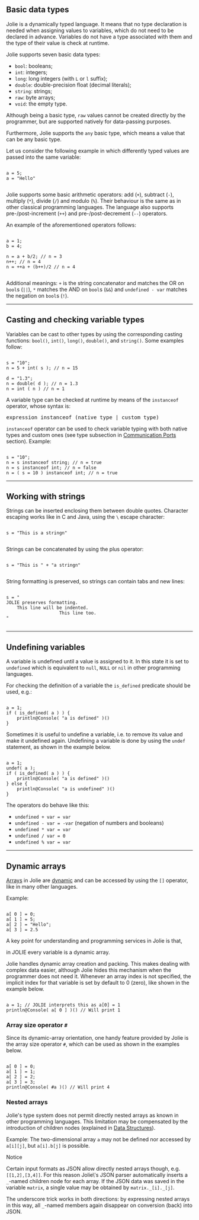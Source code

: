 ## Basic data types

Jolie is a dynamically typed language. It means that no type declaration is needed when assigning values to variables, which do not need to be declared in advance. Variables do not have a type associated with them and the type of their value is check at runtime.

Jolie supports seven basic data types:

- `bool`: booleans;
- `int`: integers;
- `long`: long integers (with `L` or `l` suffix);
- `double`: double-precision float (decimal literals);
- `string`: strings;
- `raw`: byte arrays;
- `void`: the empty type.

Although being a basic type, `raw` values cannot be created directly by the programmer, but are supported natively for data-passing purposes.

Furthermore, Jolie supports the `any` basic type, which means a value that can be any basic type.

Let us consider the following example in which differently typed values are passed into the same variable: 

<pre><code class="language-jolie code">
a = 5;
a = "Hello"

</code></pre>

Jolie supports some basic arithmetic operators: add (`+`), subtract (`-`), multiply (`*`), divide (`/`) and modulo (`%`). Their behaviour is the same as in other classical programming languages. The language also supports pre-/post-increment (`++`) and pre-/post-decrement (`--`) operators.

An example of the aforementioned operators follows:

<pre><code class="language-jolie code">
a = 1;
b = 4;

n = a + b/2; // n = 3
n++; // n = 4
n = ++a + (b++)/2 // n = 4

</code></pre>

Additional meanings: `+` is the string concatenator and matches the OR on `bool`s (`||`), `*` matches the AND on `bool`s (`&&`) and `undefined - var` matches the negation on `bool`s (`!`).

---

## Casting and checking variable types

Variables can be cast to other types by using the corresponding casting functions: `bool()`, `int()`, `long()`, `double()`, and `string()`. Some examples follow:

<pre><code class="language-jolie code">
s = "10";
n = 5 + int( s ); // n = 15

d = "1.3";
n = double( d ); // n = 1.3
n = int ( n ) // n = 1
</code></pre>

A variable type can be checked at runtime by means of the `instanceof` operator, whose syntax is:

<pre class="syntax">
expression instanceof (native_type | custom_type)
</pre>

`instanceof` operator can be used to check variable typing with both native types and custom ones (see type subsection in [Communication Ports](basics/communication_ports.html) section). Example:

<pre><code class="language-jolie code">
s = "10";
n = s instanceof string; // n = true
n = s instanceof int; // n = false
n = ( s = 10 ) instanceof int; // n = true
</code></pre>

---

## Working with strings

Strings can be inserted enclosing them between double quotes. Character escaping works like in C and Java, using the `\` escape character:

<pre><code class="language-jolie code">
s = "This is a stringn"

</code></pre>

Strings can be concatenated by using the plus operator:

<pre><code class="language-jolie code">
s = "This is " + "a stringn"

</code></pre>

String formatting is preserved, so strings can contain tabs and new lines:

<pre><code class="language-jolie code">
s = "
JOLIE preserves formatting.
	This line will be indented.
					This line too.
"

</code></pre>

---

## Undefining variables

A variable is undefined until a value is assigned to it. In this state it is set to `undefined` which is equivalent to `null`, `NULL` or `nil` in other programming languages.

For checking the definition of a variable the `is_defined` predicate should be used, e.g.:

<pre><code class="language-jolie code">
a = 1;
if ( is_defined( a ) ) {
	println@Console( "a is defined" )()
}
</code></pre>

Sometimes it is useful to undefine a variable, i.e. to remove its value and make it undefined again. 
Undefining a variable is done by using the `undef` statement, as shown in the example below.

<pre><code class="language-jolie code">
a = 1;
undef( a );
if ( is_defined( a ) ) {
	println@Console( "a is defined" )()
} else {
	println@Console( "a is undefined" )()
}
</code></pre>

The operators do behave like this:

- `undefined + var = var`
- `undefined - var = -var` (negation of numbers and booleans)
- `undefined * var = var`
- `undefined / var = 0`
- `undefined % var = var`

---

## Dynamic arrays

[Arrays](http://en.wikipedia.org/wiki/Array_data_structure) in Jolie are [dynamic](http://en.wikipedia.org/wiki/Dynamic_array) and can be accessed by using the `[]` operator, like in many other languages.

Example:

<pre><code class="language-jolie code">
a[ 0 ] = 0;
a[ 1 ] = 5;
a[ 2 ] = "Hello";
a[ 3 ] = 2.5
</code></pre>

A key point for understanding and programming services in Jolie is that, 

<div class="attention"><p>in JOLIE every variable is a dynamic array.</p></div>

Jolie handles dynamic array creation and packing. This makes dealing with complex data easier, although Jolie hides this mechanism when the programmer does not need it. Whenever an array index is not specified, the implicit index for that variable is set by default to 0 (zero), like shown in the example below.

<pre><code class="language-jolie code">
a = 1; // JOLIE interprets this as a[0] = 1
println@Console( a[ 0 ] )() // Will print 1
</code></pre>

### Array size operator `#`

Since its dynamic-array orientation, one handy feature provided by Jolie is the array size operator `#`, which can be used as shown in the examples below.

<pre><code class="language-jolie code">
a[ 0 ] = 0;
a[ 1 ] = 1;
a[ 2 ] = 2;
a[ 3 ] = 3;
println@Console( #a )() // Will print 4
</code></pre>

### Nested arrays

Jolie\'s type system does not permit directly nested arrays as known in other programming languages. This limitation may be compensated by the introduction of children nodes (explained in [Data Structures](basics/data_structures.html)).

Example: The two-dimensional array `a` may not be defined nor accessed by `a[i][j]`, but `a[i].b[j]` is possible.

<div class="panel panel-primary">
  <div class="panel-heading">
    <p class="panel-title">Notice</p>
  </div>
  <div class="panel-body">
    <p>Certain input formats as JSON allow directly nested arrays though, e.g. <code>[[1,2],[3,4]]</code>. For this reason Jolie\'s JSON parser automatically inserts a <code>_</code>-named children node for each array. If the JSON data was saved in the variable <code>matrix</code>, a single value may be obtained by <code>matrix._[i]._[j]</code>.</p>
    <p>The underscore trick works in both directions: by expressing nested arrays in this way, all <code>_</code>-named members again disappear on conversion (back) into JSON.</p>
  </div>
</div>
